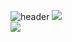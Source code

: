 ![header](https://capsule-render.vercel.app/api?type=transparent&text=DONG-A's%20GitHub!&fontColor=FCAB4F&fontSize=40&stroke=634421)
<a href="https://hits.seeyoufarm.com"><img src="https://hits.seeyoufarm.com/api/count/incr/badge.svg?url=https%3A%2F%2Fgithub.com%2Fchristar99&count_bg=%23767676&title_bg=%23555555&icon=github.svg&icon_color=%23E7E7E7&title=github&edge_flat=false"/></a>
<br />
<img src="http://mazandi.herokuapp.com/api?handle={handle}&theme=warm"/>
